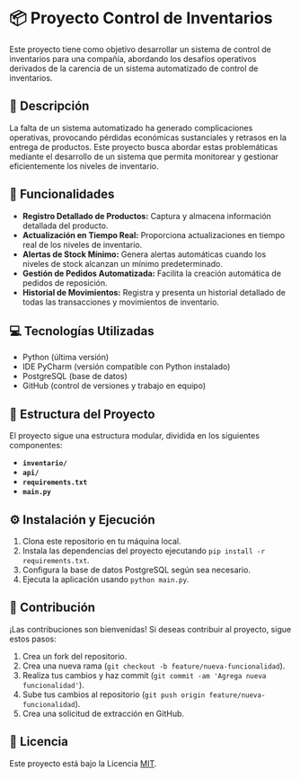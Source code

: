 # 📦 Proyecto Control de Inventarios

Este proyecto tiene como objetivo desarrollar un sistema de control de inventarios para una compañía, abordando los desafíos operativos derivados de la carencia de un sistema automatizado de control de inventarios.

## 📝 Descripción

La falta de un sistema automatizado ha generado complicaciones operativas, provocando pérdidas económicas sustanciales y retrasos en la entrega de productos. Este proyecto busca abordar estas problemáticas mediante el desarrollo de un sistema que permita monitorear y gestionar eficientemente los niveles de inventario.

## 🚀 Funcionalidades

- **Registro Detallado de Productos:** Captura y almacena información detallada del producto.
- **Actualización en Tiempo Real:** Proporciona actualizaciones en tiempo real de los niveles de inventario.
- **Alertas de Stock Mínimo:** Genera alertas automáticas cuando los niveles de stock alcanzan un mínimo predeterminado.
- **Gestión de Pedidos Automatizada:** Facilita la creación automática de pedidos de reposición.
- **Historial de Movimientos:** Registra y presenta un historial detallado de todas las transacciones y movimientos de inventario.

## 💻 Tecnologías Utilizadas

- Python (última versión)
- IDE PyCharm (versión compatible con Python instalado)
- PostgreSQL (base de datos)
- GitHub (control de versiones y trabajo en equipo)

## 📁 Estructura del Proyecto

El proyecto sigue una estructura modular, dividida en los siguientes componentes:

- **`inventario/`**
- **`api/`**
- **`requirements.txt`**
- **`main.py`**

## ⚙️ Instalación y Ejecución

1. Clona este repositorio en tu máquina local.
2. Instala las dependencias del proyecto ejecutando `pip install -r requirements.txt`.
3. Configura la base de datos PostgreSQL según sea necesario.
4. Ejecuta la aplicación usando `python main.py`.

## 🤝 Contribución

¡Las contribuciones son bienvenidas! Si deseas contribuir al proyecto, sigue estos pasos:

1. Crea un fork del repositorio.
2. Crea una nueva rama (`git checkout -b feature/nueva-funcionalidad`).
3. Realiza tus cambios y haz commit (`git commit -am 'Agrega nueva funcionalidad'`).
4. Sube tus cambios al repositorio (`git push origin feature/nueva-funcionalidad`).
5. Crea una solicitud de extracción en GitHub.

## 📄 Licencia

Este proyecto está bajo la Licencia [MIT](https://opensource.org/licenses/MIT).
  